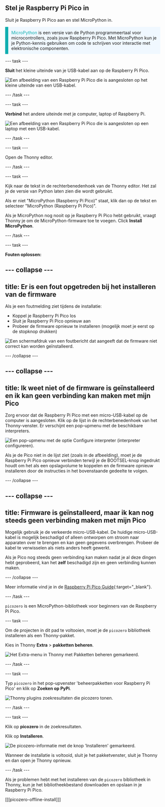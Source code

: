 ## Stel je Raspberry Pi Pico in

<div style="display: flex; flex-wrap: wrap">
<div style="flex-basis: 200px; flex-grow: 1; margin-right: 15px;">
Sluit je Raspberry Pi Pico aan en stel MicroPython in.
</div>
</div>

<p style='border-left: solid; border-width:10px; border-color: #0faeb0; background-color: aliceblue; padding: 10px;'>
<span style="color: #0faeb0">MicroPython</span> is een versie van de Python programmeertaal voor microcontrollers, zoals jouw Raspberry Pi Pico. Met MicroPython kun je je Python-kennis gebruiken om code te schrijven voor interactie met elektronische componenten.</p>

--- task ---

**Sluit** het kleine uiteinde van je USB-kabel aan op de Raspberry Pi Pico.

![Een afbeelding van een Raspberry Pi Pico die is aangesloten op het kleine uiteinde van een USB-kabel.](images/pico-top-plug.png)

--- /task ---

--- task ---

**Verbind** het andere uiteinde met je computer, laptop of Raspberry Pi.

![Een afbeelding van een Raspberry Pi Pico die is aangesloten op een laptop met een USB-kabel.](images/plug-in-pico.png)

--- /task ---


--- task ---

Open de Thonny editor.

--- /task ---

--- task ---

Kijk naar de tekst in de rechterbenedenhoek van de Thonny editor. Het zal je de versie van Python laten zien die wordt gebruikt.

Als er niet "MicroPython (Raspberry Pi Pico)" staat, klik dan op de tekst en selecteer "MicroPython (Raspberry Pi Pico)".

Als je MicroPython nog nooit op je Raspberry Pi Pico hebt gebruikt, vraagt Thonny je om de MicroPython-firmware toe te voegen. Click **Install MicroPython**.

--- /task ---

--- task ---

**Fouten oplossen:**

--- collapse ---
---
title: Er is een fout opgetreden bij het installeren van de firmware
---

Als je een foutmelding ziet tijdens de installatie:
+ Koppel je Raspberry Pi Pico los
+ Sluit je Raspberry Pi Pico opnieuw aan
+ Probeer de firmware opnieuw te installeren (mogelijk moet je eerst op de stopknop drukken)

![Een schermafdruk van een foutbericht dat aangeeft dat de firmware niet correct kan worden geïnstalleerd.](images/pico-firmware-error.PNG)

--- /collapse ---

--- collapse ---
---
title: Ik weet niet of de firmware is geïnstalleerd en ik kan geen verbinding kan maken met mijn Pico
---

Zorg ervoor dat de Raspberry Pi Pico met een micro-USB-kabel op de computer is aangesloten. Klik op de lijst in de rechterbenedenhoek van het Thonny-venster. Er verschijnt een pop-upmenu met de beschikbare interpreters.

![Een pop-upmenu met de optie Configure interpreter (interpreter configureren).](images/no-pico-interpreter.png)

Als je de Pico niet in de lijst ziet (zoals in de afbeelding), moet je de Raspberry Pi Pico opnieuw verbinden terwijl je de BOOTSEL-knop ingedrukt houdt om het als een opslagvolume te koppelen en de firmware opnieuw installeren door de instructies in het bovenstaande gedeelte te volgen.

--- /collapse ---

--- collapse ---
---
title: Firmware is geïnstalleerd, maar ik kan nog steeds geen verbinding maken met mijn Pico
---

Mogelijk gebruik je de verkeerde micro-USB-kabel. De huidige micro-USB-kabel is mogelijk beschadigd of alleen ontworpen om stroom naar apparaten over te brengen en kan geen gegevens overbrengen. Probeer de kabel te verwisselen als niets anders heeft gewerkt.

Als je Pico nog steeds geen verbinding kan maken nadat je al deze dingen hebt geprobeerd, kan het **zelf** beschadigd zijn en geen verbinding kunnen maken.

--- /collapse ---

Meer informatie vind je in de [Raspberry Pi Pico Guide](https://projects.raspberrypi.org/en/projects/introduction-to-the-pico){:target="_blank"}.

--- /task ---

`picozero` is een MicroPython-bibliotheek voor beginners van de Raspberry Pi Pico.

--- task ---

Om de projecten in dit pad te voltooien, moet je de `picozero` bibliotheek installeren als een Thonny-pakket.

Kies in Thonny **Extra** > **pakketten beheren**.

![Het Extra-menu in Thonny met Pakketten beheren gemarkeerd.](images/thonny-manage-packages.jpg)

--- /task ---

--- task ---

Typ `picozero` in het pop-upvenster 'beheerpakketten voor Raspberry Pi Pico' en klik op **Zoeken op PyPi**.

![Thonny plugins zoekresultaten die picozero tonen.](images/thonny-packages-picozero.jpg)

--- /task ---

--- task ---

Klik op **picozero** in de zoekresultaten.

Klik op **Installeren**.

![De picozero-informatie met de knop 'Installeren' gemarkeerd.](images/thonny-install-package.jpg)

Wanneer de installatie is voltooid, sluit je het pakketvenster, sluit je Thonny en dan open je Thonny opnieuw.

--- /task ---

Als je problemen hebt met het installeren van de `picozero` bibliotheek in Thonny, kun je het bibliotheekbestand downloaden en opslaan in je Raspberry Pi Pico.

[[[picozero-offline-install]]]
